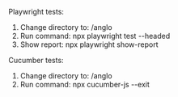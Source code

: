 Playwright tests:
1. Change directory to: /anglo 
2. Run command: npx playwright test --headed
3. Show report: npx playwright show-report

Cucumber tests:
1. Change directory to: /anglo 
2. Run command:  npx cucumber-js --exit

